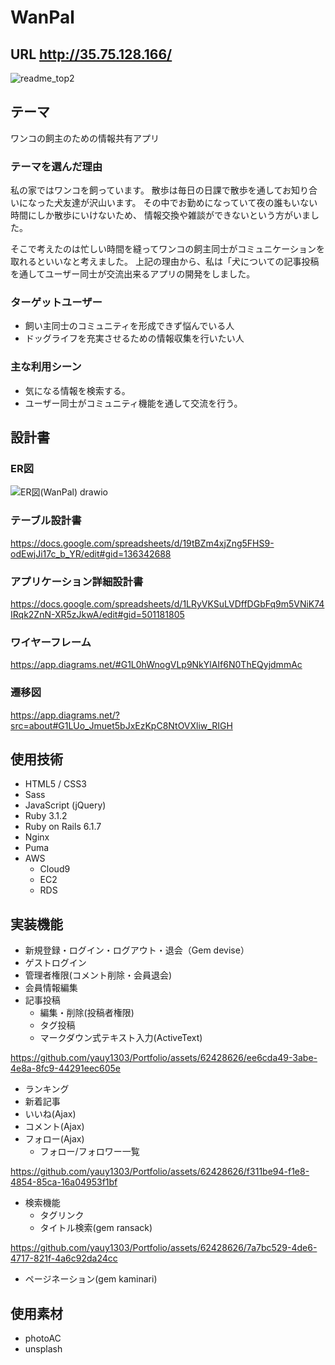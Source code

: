 # WanPal

## URL http://35.75.128.166/

![readme_top2](https://github.com/yauy1303/Portfolio/assets/62428626/2c5a72bf-fa12-4787-8c91-d6adb443bd8a)

## テーマ
ワンコの飼主のための情報共有アプリ

### テーマを選んだ理由
私の家ではワンコを飼っています。
散歩は毎日の日課で散歩を通してお知り合いになった犬友達が沢山います。
その中でお勤めになっていて夜の誰もいない時間にしか散歩にいけないため、
情報交換や雑談ができないという方がいました。

そこで考えたのは忙しい時間を縫ってワンコの飼主同士がコミュニケーションを取れるといいなと考えました。
上記の理由から、私は「犬についての記事投稿を通してユーザー同士が交流出来るアプリの開発をしました。

### ターゲットユーザー
* 飼い主同士のコミュニティを形成できず悩んでいる人
* ドッグライフを充実させるための情報収集を行いたい人

### 主な利用シーン
* 気になる情報を検索する。
* ユーザー同士がコミュニティ機能を通して交流を行う。

## 設計書

### ER図
![ER図(WanPal) drawio](https://github.com/yauy1303/Portfolio/assets/62428626/7d427866-7d0b-4d3e-bdb9-e2e43fa98e50)

### テーブル設計書
https://docs.google.com/spreadsheets/d/19tBZm4xjZng5FHS9-odEwjJi17c_b_YR/edit#gid=136342688

### アプリケーション詳細設計書
https://docs.google.com/spreadsheets/d/1LRyVKSuLVDffDGbFq9m5VNiK74IRqk2ZnN-XR5zJkwA/edit#gid=501181805

### ワイヤーフレーム
https://app.diagrams.net/#G1L0hWnogVLp9NkYlAIf6N0ThEQyjdmmAc

### 遷移図
https://app.diagrams.net/?src=about#G1LUo_Jmuet5bJxEzKpC8NtOVXliw_RIGH

## 使用技術
* HTML5 / CSS3
* Sass
* JavaScript (jQuery)
* Ruby 3.1.2
* Ruby on Rails 6.1.7
* Nginx
* Puma
* AWS
  * Cloud9
  * EC2
  * RDS

## 実装機能
* 新規登録・ログイン・ログアウト・退会（Gem devise）
* ゲストログイン
* 管理者権限(コメント削除・会員退会)
* 会員情報編集
* 記事投稿
  * 編集・削除(投稿者権限)
  * タグ投稿
  * マークダウン式テキスト入力(ActiveText)

https://github.com/yauy1303/Portfolio/assets/62428626/ee6cda49-3abe-4e8a-8fc9-44291eec605e

* ランキング
* 新着記事
* いいね(Ajax)
* コメント(Ajax)
* フォロー(Ajax)
  * フォロー/フォロワー一覧

https://github.com/yauy1303/Portfolio/assets/62428626/f311be94-f1e8-4854-85ca-16a04953f1bf

* 検索機能
  * タグリンク
  * タイトル検索(gem ransack)

https://github.com/yauy1303/Portfolio/assets/62428626/7a7bc529-4de6-4717-821f-4a6c92da24cc

* ページネーション(gem kaminari)

## 使用素材
* photoAC
* unsplash 















